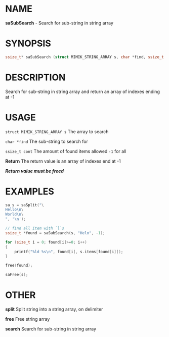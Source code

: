 # NAME

**saSubSearch** - Search for sub-string in string array

# SYNOPSIS

```C
ssize_t* saSubSearch (struct MIMIK_STRING_ARRAY s, char *find, ssize_t cont);
```

# DESCRIPTION

Search for sub-string in string array and return an array of indexes ending at -1

# USAGE

`struct MIMIK_STRING_ARRAY s` The array to search

`char *find` The sub-string to search for

`ssize_t cont` The amount of found items allowed `-1` for all

**Return** The return value is an array of indexes end at -1

***Return value must be freed***

# EXAMPLES

```C
sa s = saSplit("\
Hello\n\
World\n\
", '\n');

// find all item with `l`s
ssize_t *found = saSubSearch(s, "Helo", -1);

for (size_t i = 0; found[i]>=0; i++)
{
	printf("%ld %s\n", found[i], s.items[found[i]]);
}

free(found);

saFree(s);
```

# OTHER

**split** Split string into a string array, on delimiter

**free** Free string array

**search** Search for sub-string in string array 
